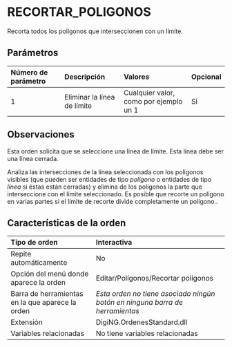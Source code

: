 # RECORTAR\_POLIGONOS

Recorta todos los polígonos que interseccionen con un límite.

## Parámetros

| Número de parámetro | Descripción | Valores | Opcional |
| :--- | :--- | :--- | :--- |
| 1 | Eliminar la línea de límite | Cualquier valor, como por ejemplo un 1 | Si |

## Observaciones

Esta orden solicita que se seleccione una línea de límite. Esta línea debe ser una línea cerrada.

Analiza las intersecciones de la línea seleccionada con los polígonos visibles \(que pueden ser entidades de tipo _polígono_ o entidades de tipo _línea_ si éstas están cerradas\) y elimina de los polígonos la parte que interseccione con el límite seleccionado. Es posible que recorte un polígono en varias partes si el límite de recorte divide completamente un polígono..

## Características de la orden

| Tipo de orden | Interactiva |
| :--- | :--- |
| Repite automáticamente | No |
| Opción del menú donde aparece la orden | Editar/Polígonos/Recortar polígonos |
| Barra de herramientas en la que aparece la orden | _Esta orden no tiene asociado ningún botón en ninguna barra de herramientas_ |
| Extensión | DigiNG.OrdenesStandard.dll |
| Variables relacionadas | No tiene variables relacionadas |

